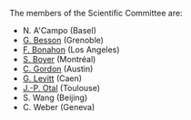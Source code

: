 The members of the Scientific Committee are:

* N. A'Campo (Basel)
* [G. Besson](http://www-fourier.ujf-grenoble.fr/~besson/) (Grenoble)
* [F. Bonahon](http://www-bcf.usc.edu/~fbonahon/) (Los Angeles)
* [S. Boyer](http://www.cirget.uqam.ca/boyer/) (Montréal)
* [C. Gordon](http://www.ma.utexas.edu/text/webpages/gordon.html) (Austin)
* [G. Levitt](http://www.math.unicaen.fr/~levitt/) (Caen)
* [J.-P. Otal](http://www.math.univ-toulouse.fr/~otal/) (Toulouse)
* S. Wang (Beijing)
* C. Weber (Geneva)
